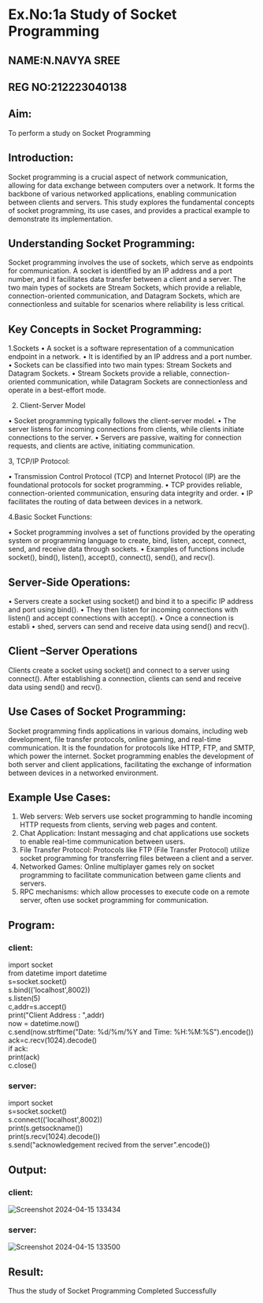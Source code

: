 # Ex.No:1a  			Study of Socket Programming

## NAME:N.NAVYA SREE
## REG NO:212223040138
## Aim: 
To perform a study on Socket Programming
## Introduction:

  Socket programming is a crucial aspect of network communication, allowing for data exchange between computers over a network.
  It forms the backbone of various networked applications, enabling communication between clients and servers. 
  This study explores the fundamental concepts of socket programming, its use cases, and provides a practical example to demonstrate its implementation.
## Understanding Socket Programming:
 Socket programming involves the use of sockets, which serve as endpoints for communication.
 A socket is identified by an IP address and a port number, and it facilitates data transfer between a client and a server. 
 The two main types of sockets are Stream Sockets, which provide a reliable, connection-oriented communication, and Datagram Sockets, which are connectionless and suitable for scenarios where reliability is less critical.
## Key Concepts in Socket Programming:
1.Sockets
•	A socket is a software representation of a communication endpoint in a network.
•	It is identified by an IP address and a port number.
•	Sockets can be classified into two main types: Stream Sockets and Datagram Sockets.
•	Stream Sockets provide a reliable, connection-oriented communication, while Datagram Sockets are connectionless and operate in a best-effort mode.

2. Client-Server Model

•	Socket programming typically follows the client-server model.
•	The server listens for incoming connections from clients, while clients initiate connections to the server.
•	Servers are passive, waiting for connection requests, and clients are active, initiating communication.

3, TCP/IP Protocol:

•	Transmission Control Protocol (TCP) and Internet Protocol (IP) are the foundational protocols for socket programming.
•	TCP provides reliable, connection-oriented communication, ensuring data integrity and order.
•	IP facilitates the routing of data between devices in a network.

4.Basic Socket Functions:

•	Socket programming involves a set of functions provided by the operating system or programming language to create, bind, listen, accept, connect, send, and receive data through sockets.
•	Examples of functions include socket(), bind(), listen(), accept(), connect(), send(), and recv().

## Server-Side Operations:

•	Servers create a socket using socket() and bind it to a specific IP address and port using bind().
•	They then listen for incoming connections with listen() and accept connections with accept().
•	Once a connection is establi
•	shed, servers can send and receive data using send() and recv().

## Client –Server Operations

Clients create a socket using socket() and connect to a server using connect().
After establishing a connection, clients can send and receive data using send() and recv().

## Use Cases of Socket Programming:
Socket programming finds applications in various domains, including web development, file transfer protocols, online gaming, and real-time communication.
It is the foundation for protocols like HTTP, FTP, and SMTP, which power the internet.
Socket programming enables the development of both server and client applications, facilitating the exchange of information between devices in a networked environment.
## Example Use Cases:

1.	Web servers: Web servers use socket programming to handle incoming HTTP requests from clients, serving web pages and content.
2.	Chat Application: Instant messaging and chat applications use sockets to enable real-time communication between users.
3.	File Transfer Protocol: Protocols like FTP (File Transfer Protocol) utilize socket programming for transferring files between a client and a server.
4.	Networked Games: Online multiplayer games rely on socket programming to facilitate communication between game clients and servers.
5.	RPC mechanisms: which allow processes to execute code on a remote server, often use socket programming for communication.


## Program:
### client:
import socket   
from datetime import datetime    
s=socket.socket()     
s.bind(('localhost',8002))    
s.listen(5)      
c,addr=s.accept()      
print("Client Address : ",addr)     
now = datetime.now()      
c.send(now.strftime("Date: %d/%m/%Y and Time: %H:%M:%S").encode())     
ack=c.recv(1024).decode()    
if ack:     
 print(ack)     
c.close()    

### server:
import socket     
s=socket.socket()     
s.connect(('localhost',8002))   
print(s.getsockname())      
print(s.recv(1024).decode())                  
s.send("acknowledgement recived from the server".encode())   

## Output:
### client:
![Screenshot 2024-04-15 133434](https://github.com/23004513/SocketStudy/assets/138973069/f0339740-8bee-4eb2-9c7c-910823cfc450)

### server:
![Screenshot 2024-04-15 133500](https://github.com/23004513/SocketStudy/assets/138973069/f9ae3d4f-b4ff-4016-8431-892d1f84d18d)


## Result:
Thus the study of Socket Programming Completed Successfully
